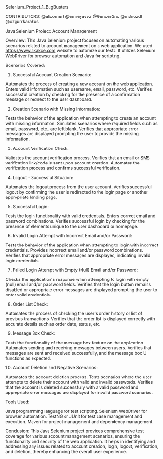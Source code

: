 Selenium_Project_1_BugBusters

CONTRIBUTORS:
@alicomert
@emreyavvz
@GencerGnc
@mdnozdl
@ozgurrkarakus

Java Selenium Project: Account Management

Overview:
This Java Selenium project focuses on automating various scenarios related to account management on a web application. We used https://www.akakce.com website to automize our tests. It utilizes Selenium WebDriver for browser automation and Java for scripting.

Scenarios Covered:

1. Successful Account Creation Scenario:

Automates the process of creating a new account on the web application.
Enters valid information such as username, email, password, etc.
Verifies successful creation by checking for the presence of a confirmation message or redirect to the user dashboard.

2. Creation Scenario with Missing Information:

Tests the behavior of the application when attempting to create an account with missing information.
Simulates scenarios where required fields such as email, password, etc., are left blank.
Verifies that appropriate error messages are displayed prompting the user to provide the missing information.

3. Account Verification Check:

Validates the account verification process.
Verifies that an email or SMS verification link/code is sent upon account creation.
Automates the verification process and confirms successful verification.

4. Logout - Successful Situation:

Automates the logout process from the user account.
Verifies successful logout by confirming the user is redirected to the login page or another appropriate landing page.

5. Successful Login:

Tests the login functionality with valid credentials.
Enters correct email and password combinations.
Verifies successful login by checking for the presence of elements unique to the user dashboard or homepage.

6. Invalid Login Attempt with Incorrect Email and/or Password:

Tests the behavior of the application when attempting to login with incorrect credentials.
Provides incorrect email and/or password combinations.
Verifies that appropriate error messages are displayed, indicating invalid login credentials.

7. Failed Login Attempt with Empty (Null) Email and/or Password:

Checks the application's response when attempting to login with empty (null) email and/or password fields.
Verifies that the login button remains disabled or appropriate error messages are displayed prompting the user to enter valid credentials.

8. Order List Check:

Automates the process of checking the user's order history or list of previous transactions.
Verifies that the order list is displayed correctly with accurate details such as order date, status, etc.

9. Message Box Check:

Tests the functionality of the message box feature on the application.
Automates sending and receiving messages between users.
Verifies that messages are sent and received successfully, and the message box UI functions as expected.

10. Account Deletion and Negative Scenarios:

Automates the account deletion process.
Tests scenarios where the user attempts to delete their account with valid and invalid passwords.
Verifies that the account is deleted successfully with a valid password and appropriate error messages are displayed for invalid password scenarios.

Tools Used:

Java programming language for test scripting.
Selenium WebDriver for browser automation.
TestNG or JUnit for test case management and execution.
Maven for project management and dependency management.

Conclusion:
This Java Selenium project provides comprehensive test coverage for various account management scenarios, ensuring the functionality and security of the web application. It helps in identifying and addressing any issues related to account creation, login, logout, verification, and deletion, thereby enhancing the overall user experience.
